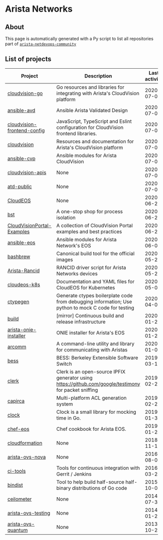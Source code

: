 # Arista Networks

## About

This page is automatically generated with a Py script to list all repositories part of [`arista-netdevops-community`](https://github.com/arista-netdevops-community)

## List of projects


|  Project  |  Description  | Last activity |
|------------------|---------------|-------------|
|  [cloudvision-go](https://github.com/aristanetworks/cloudvision-go) |  Go resources and libraries for integrating with Arista's CloudVision platform  | 2020-07-09 |
|  [ansible-avd](https://github.com/aristanetworks/ansible-avd) |  Ansible Arista Validated Design  | 2020-07-09 |
|  [cloudvision-frontend-config](https://github.com/aristanetworks/cloudvision-frontend-config) |  JavaScript, TypeScript and Eslint configuration for CloudVision frontend libraries.  | 2020-07-08 |
|  [cloudvision](https://github.com/aristanetworks/cloudvision) |  Resources and documentation for Arista's CloudVision platform  | 2020-07-08 |
|  [ansible-cvp](https://github.com/aristanetworks/ansible-cvp) |  Ansible modules for Arista CloudVision  | 2020-07-08 |
|  [cloudvision-apis](https://github.com/aristanetworks/cloudvision-apis) |  None  | 2020-07-06 |
|  [atd-public](https://github.com/aristanetworks/atd-public) |  None  | 2020-07-01 |
|  [CloudEOS](https://github.com/aristanetworks/CloudEOS) |  None  | 2020-06-29 |
|  [bst](https://github.com/aristanetworks/bst) |  A one-stop shop for process isolation  | 2020-06-29 |
|  [CloudVisionPortal-Examples](https://github.com/aristanetworks/CloudVisionPortal-Examples) |  A collection of CloudVision Portal examples and best practices    | 2020-06-22 |
|  [ansible-eos](https://github.com/aristanetworks/ansible-eos) |  Ansible modules for Arista Network's EOS  | 2020-06-04 |
|  [bashbrew](https://github.com/aristanetworks/bashbrew) |  Canonical build tool for the official images  | 2020-05-27 |
|  [Arista-Rancid](https://github.com/aristanetworks/Arista-Rancid) |  RANCID driver script for Arista Networks devices  | 2020-05-25 |
|  [cloudeos-k8s](https://github.com/aristanetworks/cloudeos-k8s) |  Documentation and YAML files for CloudEOS for Kubernetes  | 2020-05-04 |
|  [ctypegen](https://github.com/aristanetworks/ctypegen) |  Generate ctypes boilerplate code from debugging information; Use python to mock C code for testing   | 2020-04-01 |
|  [build](https://github.com/aristanetworks/build) |  [mirror] Continuous build and release infrastructure  | 2020-01-28 |
|  [arista-onie-installer](https://github.com/aristanetworks/arista-onie-installer) |  ONIE installer for Arista's EOS  | 2020-01-24 |
|  [arcomm](https://github.com/aristanetworks/arcomm) |  A command-line utility and library for communicating with Aristas  | 2020-01-06 |
|  [bess](https://github.com/aristanetworks/bess) |  BESS: Berkeley Extensible Software Switch  | 2019-03-13 |
|  [clerk](https://github.com/aristanetworks/clerk) |  Clerk is an open-source IPFIX generator using https://github.com/google/testimony for packet sniffing  | 2019-02-25 |
|  [capirca](https://github.com/aristanetworks/capirca) |  Multi-platform ACL generation system  | 2019-02-23 |
|  [clock](https://github.com/aristanetworks/clock) |  Clock is a small library for mocking time in Go.  | 2019-01-31 |
|  [chef-eos](https://github.com/aristanetworks/chef-eos) |  Chef cookbook for Arista EOS.  | 2019-01-24 |
|  [cloudformation](https://github.com/aristanetworks/cloudformation) |  None  | 2018-11-19 |
|  [arista-ovs-nova](https://github.com/aristanetworks/arista-ovs-nova) |  None  | 2016-08-01 |
|  [ci-tools](https://github.com/aristanetworks/ci-tools) |  Tools for continuous integration with Gerrit / Jenkins  | 2016-03-24 |
|  [bindist](https://github.com/aristanetworks/bindist) |  Tool to help build half-source half-binary distributions of Go code  | 2015-10-04 |
|  [ceilometer](https://github.com/aristanetworks/ceilometer) |  None  | 2014-07-31 |
|  [arista-ovs-testing](https://github.com/aristanetworks/arista-ovs-testing) |  None  | 2014-01-26 |
|  [arista-ovs-quantum](https://github.com/aristanetworks/arista-ovs-quantum) |  None  | 2013-10-24 |
